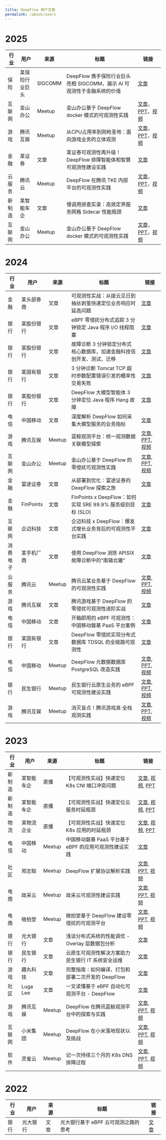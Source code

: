 ```yaml
---
title: DeepFlow 用户文章
permalink: /about/users
---
```


# 2025

| 行业   | 用户       | 来源   | 标题                                              | 链接                                                                                                                                                                                                                                                |
| ------ | ---------- | ------ | ------------------------------------------------- | --------------------------------------------------------------------------------------------------------------------------------------------------------------------------------------------------------------------------------------------------- |
| 保险    | 某保险行业巨头 | SIGCOMM   | DeepFlow 携手保险行业巨头亮相 SIGCOMM，展示 AI 可观测性于金融系统的价值     | [文章](https://mp.weixin.qq.com/s/obJQnawnPJ-DJsq0bDJuEQ) |
| 互联网   | 金山办公   | Meetup | 金山办公基于 DeepFlow docker 模式的可观测性实践   | [文章](https://mp.weixin.qq.com/s/Pd1-lO9pjAKhofzmpuEBgw)，[PPT](https://yunshan-guangzhou.oss-cn-beijing.aliyuncs.com/yunshan-ticket/jpg/6815b7d64b37417156ca9f8bf1403705_20250702104904.pdf)，[视频](https://www.bilibili.com/video/BV1AogSz9E3o) |
| 游戏   | 腾讯互娱    | Meetup | 从CPU占用率到刚枪圣地：面向游戏业务的立体观测   | [文章](https://mp.weixin.qq.com/s/WviUEhBalThP1DeXYHuRrg)，[PPT](https://yunshan-guangzhou.oss-cn-beijing.aliyuncs.com/yunshan-ticket/pdf/7d477bb5b98ac8be5f9e528d52ea45df_20250702103746.pdf)，[视频](https://www.bilibili.com/video/BV1XEgDzBEN8) |
| 金融   | 某证券     | 文章 | 某证券可观测性再升级！DeepFlow 排障智能体和智算可观测性建设实践   | [文章](https://mp.weixin.qq.com/s/Fpy8NtsgnV-NWhd8havhuw) |
| 云服务 | 腾讯云     | Meetup | DeepFlow 在腾讯 TKE 内部平台的可观测性实践        | [文章](https://mp.weixin.qq.com/s/tsVObqnUBOQ-fE6uK6_oxA)，[PPT](https://yunshan-guangzhou.oss-cn-beijing.aliyuncs.com/yunshan-ticket/pdf/85bfdb75cf8v77d8b618bf2h90a769b4_20241217152025.pdf)，[视频](https://www.bilibili.com/video/BV1y2kEYkEf1) |
| 新制造 | 某智能车企 | 文章   | 慢调用排查实录：高效定界服务网格 Sidecar 性能瓶颈 | [文章](https://mp.weixin.qq.com/s/0QtKqQDuV1KjYYCPAP4sBQ)                                                                                                                                                                                           |
| 互联网 | 金山办公   | Meetup | 金山办公基于 DeepFlow docker 模式的可观测性实践   | [文章](https://mp.weixin.qq.com/s/Pd1-lO9pjAKhofzmpuEBgw)，[PPT](https://yunshan-guangzhou.oss-cn-beijing.aliyuncs.com/yunshan-ticket/jpg/6815b7d64b37417156ca9f8bf1403705_20250702104904.pdf)，[视频](https://www.bilibili.com/video/BV1AogSz9E3o) |

# 2024

| 行业     | 用户       | 来源   | 标题                                                                  | 链接                                                                                                                                                                                                                                                |
| -------- | ---------- | ------ | --------------------------------------------------------------------- | --------------------------------------------------------------------------------------------------------------------------------------------------------------------------------------------------------------------------------------------------- |
| 金融     | 某头部券商 | 文章   | 可观测性实战：从拨云见日到抽丝剥茧快速定位业务响应时延高问题          | [文章](https://mp.weixin.qq.com/s/4ZRfRlgHw2DWaSuFaHiJDg)                                                                                                                                                                                           |
| 银行     | 某股份银行 | 文章   | eBPF 零侵扰分布式追踪 3 分钟锁定 Java 程序 I/O 线程阻塞               | [文章](https://mp.weixin.qq.com/s/8998CkTGrvPwoad5wkqitA)                                                                                                                                                                                           |
| 银行     | 某股份银行 | 文章   | 故障诊断 3 分钟锁定分布式核心数据库，加速金融科技信创开发、测试、迁移 | [文章](https://mp.weixin.qq.com/s/VfoPeKp-iMeQJc2VMEAZtA)                                                                                                                                                                                           |
| 银行     | 某国有银行 | 文章   | 3 分钟诊断 Tomcat TCP 超时参数配置错误引发的概率性交易失败            | [文章](https://mp.weixin.qq.com/s/lao6SRU6xwo0ImEAqlNbfQ)                                                                                                                                                                                           |
| 银行     | 某股份银行 | 文章   | DeepFlow 大模型智能体 3 分钟定位 Java 程序 Hang 故障                  | [文章](https://mp.weixin.qq.com/s/1H3mqKRL0GBrE3qstfqKlQ)                                                                                                                                                                                           |
| 电信     | 中国移动   | 文章   | 深度解析 DeepFlow 如何采集大模型服务的业务指标                        | [文章](https://mp.weixin.qq.com/s/GjIKMIaDxbxNo75uhvTgAg)                                                                                                                                                                                           |
| 游戏     | 腾讯互娱   | Meetup | 蓝鲸观测平台：统一观测数据关联模型探索                                | [文章](https://mp.weixin.qq.com/s/-osVmY1V6yAycVx6d3CAMA), [PPT](https://yunshan-guangzhou.oss-cn-beijing.aliyuncs.com/yunshan-ticket/pdf/721e3ac62b51e6234eb10f03e7d41629_20240914102155.pdf), [视频](https://www.bilibili.com/video/BV1ZJ46eiE3S) |
| 互联网   | 金山办公   | Meetup | 金山办公基于 DeepFlow 的零侵扰可观测性实践                            | [文章](https://mp.weixin.qq.com/s/7M5BCzDDQ3NQmuieIeCqXw), [PPT](https://yunshan-guangzhou.oss-cn-beijing.aliyuncs.com/yunshan-ticket/pdf/3838d594c942dc4765a223573206e5b5_20240913152317.pdf), [视频](https://www.bilibili.com/video/BV1JV46e6ErU) |
| 金融     | 富途证券   | 文章   | 从部署到优化：富途证券的 DeepFlow 探索之旅                            | [文章](https://mp.weixin.qq.com/s/xFBiyTRrADUnCOMPwrTOQw)                                                                                                                                                                                           |
| 金融     | FinPoints  | 文章   | FinPoints x DeepFlow：如何实现 SRE 99.9% 服务级别目标 (SLO)           | [文章](https://mp.weixin.qq.com/s/WoGDcmT1ua3N3DXa11Bk4g)                                                                                                                                                                                           |
| 互联网   | 企迈科技   | 文章   | 企迈科技 x DeepFlow：爆发式增长业务背后的可观测性平台实践             | [文章](https://mp.weixin.qq.com/s/P2tMeAYCMns05zG8nfj6dg)                                                                                                                                                                                           |
| 消费电子 | 某手机厂商 | 文章   | 使用 DeepFlow 消除 APISIX 故障诊断中的“南辕北辙”                      | [文章](https://mp.weixin.qq.com/s/a-x_ce6VO-L1SaXs8PKoAg)                                                                                                                                                                                           |
| 云服务   | 腾讯云     | Meetup | 腾讯云某业务基于 DeepFlow 的可观测性实践                              | [文章](https://mp.weixin.qq.com/s/57e3dAvN9gYcwWGjt-BMbw), [PPT](https://yunshan-guangzhou.oss-cn-beijing.aliyuncs.com/yunshan-ticket/pdf/52a0ea94c84600ddc34c53e10e048420_20240802114858.pdf), [视频](https://www.bilibili.com/video/BV1q4421Z7ni) |
| 游戏     | 腾讯互娱   | 文章   | 腾讯游戏基于 DeepFlow 的零侵扰可观测性进阶实战                        | [文章](https://mp.weixin.qq.com/s/6v5jPLSMD1SZJITIKvHpWA)                                                                                                                                                                                           |
| 电信     | 中国移动   | 文章   | 开箱即用的 eBPF 可观测性：中国移动磐基 PaaS 平台案例                  | [文章](https://mp.weixin.qq.com/s/Byb_PJ7hlUAeTotAamgqRA)                                                                                                                                                                                           |
| 银行     | 某国有银行 | 文章   | DeepFlow 零侵扰实现分布式数据库 TDSQL 的全链路可观测性                | [文章](https://mp.weixin.qq.com/s/IJntZDqBpLOWP2-JGY6Hmw)                                                                                                                                                                                           |
| 电信     | 中国移动   | Meetup | DeepFlow 元数据数据库 PostgreSQL 改造实践                             | [文章](https://mp.weixin.qq.com/s/1_8939kNHZjqrABB9nlzBg), [PPT](https://yunshan-guangzhou.oss-cn-beijing.aliyuncs.com/yunshan-ticket/pdf/713b09f77232c733ff17d2e81955d9f6_20240802124302.pdf), [视频](https://www.bilibili.com/video/BV1tZ421N7zQ) |
| 银行     | 民生银行   | Meetup | 民生银行云原生业务的 eBPF 可观测性建设实践                            | [文章](https://mp.weixin.qq.com/s/9XctB-EPqOPSbK1YL2JzlQ), [PPT](https://yunshan-guangzhou.oss-cn-beijing.aliyuncs.com/yunshan-ticket/pdf/ebae4e2d4d0ea71c28228c5e0dbb8f23_20231225162831.pdf), [视频](https://www.bilibili.com/video/BV1ag4y1C7DD) |
| 游戏     | 腾讯互娱   | Meetup | 消灭盲点！腾讯游戏真·全栈观测实践                                     | [文章](https://mp.weixin.qq.com/s/vzRebv7TMrrRi8TUV9qj5A), [PPT](http://yunshan-guangzhou.oss-cn-beijing.aliyuncs.com/yunshan-ticket/pdf/580f8117457f0e2bbc2f3818f7d42300_20231225162841.pdf), [视频](https://www.bilibili.com/video/BV1ku4y1K7PF)  |

# 2023

| 行业   | 用户       | 来源   | 标题                                                   | 链接                                                                                                                                                                                                                                               |
| ------ | ---------- | ------ | ------------------------------------------------------ | -------------------------------------------------------------------------------------------------------------------------------------------------------------------------------------------------------------------------------------------------- |
| 新制造 | 某智能车企 | 直播   | 【可观测性实战】快速定位 K8s CNI 端口冲突问题          | [文章](https://mp.weixin.qq.com/s/Nb0FNSnYPkHC68Adv8QaRw), [视频](https://www.bilibili.com/video/BV1VX4y177pG), [PPT](http://yunshan-guangzhou.oss-cn-beijing.aliyuncs.com/yunshan-ticket/pdf/a7570a4b46c4796f07572f3b7af00ddd_20230815170039.pdf) |
| 新制造 | 某智能车企 | 直播   | 【可观测性实战】快速定位云服务时延瓶颈                 | [文章](https://mp.weixin.qq.com/s/Ex7o_n4dhZ4VgkPFYGCVFQ), [视频](https://www.bilibili.com/video/BV1VX4y177pG), [PPT](http://yunshan-guangzhou.oss-cn-beijing.aliyuncs.com/yunshan-ticket/pdf/a7570a4b46c4796f07572f3b7af00ddd_20230815170039.pdf) |
| 物流   | 某物流企业 | 直播   | 【可观测性实战】快速定位 K8s 应用的时延瓶颈            | [文章](https://mp.weixin.qq.com/s/fzjbR8rlIOLd1eH0XDvM_w), [视频](https://www.bilibili.com/video/BV1VX4y177pG), [PPT](http://yunshan-guangzhou.oss-cn-beijing.aliyuncs.com/yunshan-ticket/pdf/a7570a4b46c4796f07572f3b7af00ddd_20230815170039.pdf) |
| 电信   | 中国移动   | Meetup | 中国移动磐基 PaaS 平台基于 eBPF 的应用可观测性建设实践 | [文章](https://mp.weixin.qq.com/s/ACS4AXFUk0uCXAsVTBi2SQ)                                                                                                                                                                                          |
| 社区   | 郑志聪     | Meetup | DeepFlow 扩展协议解析实践                              | [文章](https://mp.weixin.qq.com/s/GvUwamT-1VYHZQW34JBdow), [PPT](http://yunshan-guangzhou.oss-cn-beijing.aliyuncs.com/yunshan-ticket/pdf/50259d1f763207ff241a31b17231b871_20231201173751.pdf), [视频](https://www.bilibili.com/video/BV1pc411q7WH) |
| 电商   | 政采云     | Meetup | 政采云可观测性建设实践                                 | [文章](https://mp.weixin.qq.com/s/P_r1LQ3HerYNBYPZPClc2g), [PPT](http://yunshan-guangzhou.oss-cn-beijing.aliyuncs.com/yunshan-ticket/pdf/7698944121a1ce331c35428be49c2975_20230921103323.pdf), [视频](https://www.bilibili.com/video/BV1Sw411e7zC) |
| 电商   | 微拍堂     | Meetup | 微拍堂基于 DeepFlow 建设零侵扰的可观测平台             | [文章](https://mp.weixin.qq.com/s/P1tsmFW_9poIScxXCdOlLg), [PPT](http://yunshan-guangzhou.oss-cn-beijing.aliyuncs.com/yunshan-ticket/pdf/ab5c0568c000db0d0669c8c6a59c3551_20230921103335.pdf), [视频](https://www.bilibili.com/video/BV1zH4y1S7zG) |
| 银行   | 光大银行   | 文章   | 浅谈分布式系统的性能调优 - Overlay 层数据包分析        | [文章](https://mp.weixin.qq.com/s/aXwH6IIjCwZYHHqtqP2NSQ)                                                                                                                                                                                          |
| 银行   | 民生银行   | 文章   | 云原生可观测性解决方案助力民生银行 IT 系统安全运维     | [文章](https://mp.weixin.qq.com/s/rcCSDZfauhDdRD32hf5oxw)                                                                                                                                                                                          |
| 游戏   | 趣丸科技   | 文章   | 完整指南：如何编译、打包和部署二次开发的 DeepFlow      | [文章](https://mp.weixin.qq.com/s/-jWYq2rTRaTueuN0sAb3lA)                                                                                                                                                                                          |
| 社区   | Luga Lee   | 文章   | 一文读懂基于 eBPF 自动化可观测平台 - DeepFlow          | [文章](https://mp.weixin.qq.com/s/vkHsvoxJ6Ep-githtJAv7g)                                                                                                                                                                                          |
| 游戏   | 腾讯互娱   | Meetup | DeepFlow 在腾讯蓝鲸观测平台中的探索与实践              | [文章](https://www.infoq.cn/article/raua40qhu5ejhmqb0mf3), [PPT](http://yunshan-guangzhou.oss-cn-beijing.aliyuncs.com/yunshan-ticket/pdf/1de79730a61f2f03dce9890862733cf4_20231031154518.pdf), [视频](https://www.bilibili.com/video/BV1o14y1S7iy) |
| 互联网 | 小米集团   | Meetup | DeepFlow 在小米落地现状以及挑战                        | [文章](https://mp.weixin.qq.com/s/0WMIdy1SoTYRTkU2e-PprQ), [PPT](http://yunshan-guangzhou.oss-cn-beijing.aliyuncs.com/yunshan-ticket/pdf/a1ee4bcf5678dbd276353f4b59f4aeff_20231031154555.pdf), [视频](https://www.bilibili.com/video/BV12u411h7bn) |
| 软件   | 灵雀云     | Meetup | 记一次持续三个月的 K8s DNS 排障过程                    | [文章](https://mp.weixin.qq.com/s/dDfckiTaALmFYHL6Tes_SA), [PPT](http://yunshan-guangzhou.oss-cn-beijing.aliyuncs.com/yunshan-ticket/pdf/ff69a942735788d654ba3b7d5acc24c6_20231031154454.pdf), [视频](https://www.bilibili.com/video/BV13X4y147UN) |

# 2022

| 行业 | 用户     | 来源 | 标题                                 | 链接                                                      |
| ---- | -------- | ---- | ------------------------------------ | --------------------------------------------------------- |
| 银行 | 光大银行 | 文章 | 光大银行基于 eBPF 云可观测之路的思考 | [文章](https://mp.weixin.qq.com/s/7GVplyh_pspcJ7c9qmfyOg) |
